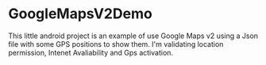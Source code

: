 # GoogleMapsV2Demo
This little android project is an example of use Google Maps v2 using a Json file with some GPS positions to show them. I'm validating location permission, Intenet Avaliability and Gps activation. 
